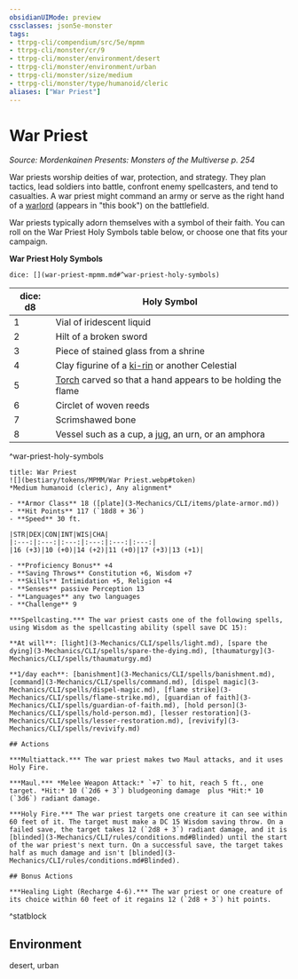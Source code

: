```yaml
---
obsidianUIMode: preview
cssclasses: json5e-monster
tags:
- ttrpg-cli/compendium/src/5e/mpmm
- ttrpg-cli/monster/cr/9
- ttrpg-cli/monster/environment/desert
- ttrpg-cli/monster/environment/urban
- ttrpg-cli/monster/size/medium
- ttrpg-cli/monster/type/humanoid/cleric
aliases: ["War Priest"]
---
```

# War Priest
*Source: Mordenkainen Presents: Monsters of the Multiverse p. 254*  

War priests worship deities of war, protection, and strategy. They plan tactics, lead soldiers into battle, confront enemy spellcasters, and tend to casualties. A war priest might command an army or serve as the right hand of a [warlord](3-Mechanics/CLI/bestiary/humanoid/warlord-mpmm.md) (appears in "this book") on the battlefield.

War priests typically adorn themselves with a symbol of their faith. You can roll on the War Priest Holy Symbols table below, or choose one that fits your campaign.

**War Priest Holy Symbols**

`dice: [](war-priest-mpmm.md#^war-priest-holy-symbols)`

| dice: d8 | Holy Symbol |
|----------|-------------|
| 1 | Vial of iridescent liquid |
| 2 | Hilt of a broken sword |
| 3 | Piece of stained glass from a shrine |
| 4 | Clay figurine of a [ki-rin](3-Mechanics/CLI/bestiary/celestial/ki-rin-mpmm.md) or another Celestial |
| 5 | [Torch](3-Mechanics/CLI/items/torch.md) carved so that a hand appears to be holding the flame |
| 6 | Circlet of woven reeds |
| 7 | Scrimshawed bone |
| 8 | Vessel such as a cup, a [jug](3-Mechanics/CLI/items/jug.md), an urn, or an amphora |
^war-priest-holy-symbols

```ad-statblock
title: War Priest
![](bestiary/tokens/MPMM/War Priest.webp#token)
*Medium humanoid (cleric), Any alignment*

- **Armor Class** 18 ([plate](3-Mechanics/CLI/items/plate-armor.md))
- **Hit Points** 117 (`18d8 + 36`)
- **Speed** 30 ft.

|STR|DEX|CON|INT|WIS|CHA|
|:---:|:---:|:---:|:---:|:---:|:---:|
|16 (+3)|10 (+0)|14 (+2)|11 (+0)|17 (+3)|13 (+1)|

- **Proficiency Bonus** +4
- **Saving Throws** Constitution +6, Wisdom +7
- **Skills** Intimidation +5, Religion +4
- **Senses** passive Perception 13
- **Languages** any two languages
- **Challenge** 9

***Spellcasting.*** The war priest casts one of the following spells, using Wisdom as the spellcasting ability (spell save DC 15):

**At will**: [light](3-Mechanics/CLI/spells/light.md), [spare the dying](3-Mechanics/CLI/spells/spare-the-dying.md), [thaumaturgy](3-Mechanics/CLI/spells/thaumaturgy.md)

**1/day each**: [banishment](3-Mechanics/CLI/spells/banishment.md), [command](3-Mechanics/CLI/spells/command.md), [dispel magic](3-Mechanics/CLI/spells/dispel-magic.md), [flame strike](3-Mechanics/CLI/spells/flame-strike.md), [guardian of faith](3-Mechanics/CLI/spells/guardian-of-faith.md), [hold person](3-Mechanics/CLI/spells/hold-person.md), [lesser restoration](3-Mechanics/CLI/spells/lesser-restoration.md), [revivify](3-Mechanics/CLI/spells/revivify.md)

## Actions

***Multiattack.*** The war priest makes two Maul attacks, and it uses Holy Fire.

***Maul.*** *Melee Weapon Attack:* `+7` to hit, reach 5 ft., one target. *Hit:* 10 (`2d6 + 3`) bludgeoning damage  plus *Hit:* 10 (`3d6`) radiant damage.

***Holy Fire.*** The war priest targets one creature it can see within 60 feet of it. The target must make a DC 15 Wisdom saving throw. On a failed save, the target takes 12 (`2d8 + 3`) radiant damage, and it is [blinded](3-Mechanics/CLI/rules/conditions.md#Blinded) until the start of the war priest's next turn. On a successful save, the target takes half as much damage and isn't [blinded](3-Mechanics/CLI/rules/conditions.md#Blinded).

## Bonus Actions

***Healing Light (Recharge 4-6).*** The war priest or one creature of its choice within 60 feet of it regains 12 (`2d8 + 3`) hit points.
```
^statblock

## Environment

desert, urban